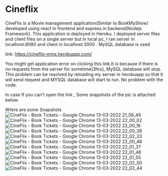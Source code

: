 # Cineflix
CineFlix is a Movie management application(Similar to BookMyShow) developed using react in frontend and express in backend(Nodejs Framework). This application is deployed in Heroku. I deployed server files and client files on a single server but in local pc, I ran server in localhost:8080 and client in localhost:3000 .  MySQL database is used

link: https://cineflix-mms.herokuapp.com/

You might get application error on clicking this link.It is because if there is no requests from the server for sometime(3hrs), MySQL database will stop. This problem can be resolved by reloading my server in herokuapp so that it will send request and MYSQL database will start to run. No problem with the code.
 
In case If you can't open the link , Some snapshots of the pic is attached below.

#Here are some Snapshots
![CineFlix - Book Tickets - Google Chrome 13-03-2022 21_59_49](https://user-images.githubusercontent.com/63729506/158069649-0c2c2c52-26da-41cc-a44a-0e74b1d96298.png)
![CineFlix - Book Tickets - Google Chrome 13-03-2022 22_00_02](https://user-images.githubusercontent.com/63729506/158069638-e4d15ecc-a86e-46c2-b32e-b3d4d89a8104.png)
![CineFlix - Book Tickets - Google Chrome 13-03-2022 22_00_16](https://user-images.githubusercontent.com/63729506/158069658-e728ca9b-4de1-4b19-99d4-8ae1fde5151b.png)
![CineFlix - Book Tickets - Google Chrome 13-03-2022 22_00_38](https://user-images.githubusercontent.com/63729506/158069665-3ed02e78-eaa4-462e-a429-fa99493cd947.png)
![CineFlix - Book Tickets - Google Chrome 13-03-2022 22_02_33](https://user-images.githubusercontent.com/63729506/158069675-dfe2dde7-cc33-4a57-af2f-45cc654e426e.png)
![CineFlix - Book Tickets - Google Chrome 13-03-2022 22_00_48](https://user-images.githubusercontent.com/63729506/158069680-924b5322-ddfa-4042-8e03-e05672ef21dd.png)
![CineFlix - Book Tickets - Google Chrome 13-03-2022 22_01_37](https://user-images.githubusercontent.com/63729506/158069682-494f584d-4ccd-4243-bc71-781224ffed1c.png)
![CineFlix - Book Tickets - Google Chrome 13-03-2022 22_01_46](https://user-images.githubusercontent.com/63729506/158069683-831c3a80-b5eb-4b6b-99bd-b7047f603ddd.png)
![CineFlix - Book Tickets - Google Chrome 13-03-2022 22_01_55](https://user-images.githubusercontent.com/63729506/158069685-22f23fbd-52e6-4ebe-9a7d-116a6b2d455e.png)
![CineFlix - Book Tickets - Google Chrome 13-03-2022 22_02_50](https://user-images.githubusercontent.com/63729506/158069692-3ffe6955-c9f6-41ab-abec-9296003bbe7b.png)
![CineFlix - Book Tickets - Google Chrome 13-03-2022 22_02_44](https://user-images.githubusercontent.com/63729506/158069696-11dd8260-af08-4363-9963-209f6763749d.png)
